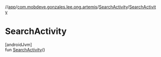 //[app](../../../index.md)/[com.mobdeve.gonzales.lee.ong.artemis](../index.md)/[SearchActivity](index.md)/[SearchActivity](-search-activity.md)

# SearchActivity

[androidJvm]\
fun [SearchActivity](-search-activity.md)()
